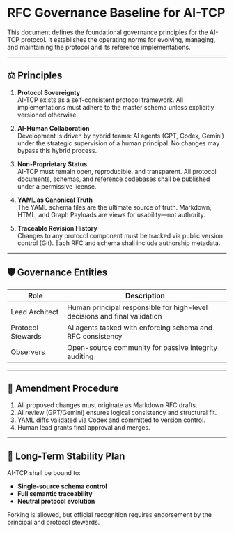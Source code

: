 # RFC Governance Baseline for AI-TCP

This document defines the foundational governance principles for the AI-TCP protocol. It establishes the operating norms for evolving, managing, and maintaining the protocol and its reference implementations.

---

## ⚖️ Principles

1. **Protocol Sovereignty**  
   AI-TCP exists as a self-consistent protocol framework. All implementations must adhere to the master schema unless explicitly versioned otherwise.

2. **AI-Human Collaboration**  
   Development is driven by hybrid teams: AI agents (GPT, Codex, Gemini) under the strategic supervision of a human principal. No changes may bypass this hybrid process.

3. **Non-Proprietary Status**  
   AI-TCP must remain open, reproducible, and transparent. All protocol documents, schemas, and reference codebases shall be published under a permissive license.

4. **YAML as Canonical Truth**  
   The YAML schema files are the ultimate source of truth. Markdown, HTML, and Graph Payloads are views for usability—not authority.

5. **Traceable Revision History**  
   Changes to any protocol component must be tracked via public version control (Git). Each RFC and schema shall include authorship metadata.

---

## 🛡️ Governance Entities

| Role             | Description |
|------------------|-------------|
| Lead Architect   | Human principal responsible for high-level decisions and final validation |
| Protocol Stewards | AI agents tasked with enforcing schema and RFC consistency |
| Observers        | Open-source community for passive integrity auditing |

---

## 🔁 Amendment Procedure

1. All proposed changes must originate as Markdown RFC drafts.
2. AI review (GPT/Gemini) ensures logical consistency and structural fit.
3. YAML diffs validated via Codex and committed to version control.
4. Human lead grants final approval and merges.

---

## 🧭 Long-Term Stability Plan

AI-TCP shall be bound to:
- **Single-source schema control**
- **Full semantic traceability**
- **Neutral protocol evolution**

Forking is allowed, but official recognition requires endorsement by the principal and protocol stewards.

